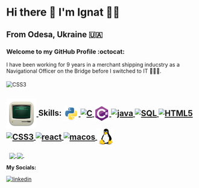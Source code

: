 
# Hi there 👋 I'm Ignat 🙋‍♂️ 
## From Odesa, Ukraine :ukraine:
### Welcome to my GitHub Profile :octocat:

I have been working for 9 years in a merchant shipping inducstry as a Navigational Officer on the Bridge before I switched to IT 👨🏼‍💻.\
\
<img align="center" src="https://www.codewars.com/users/IgnatikVodichka/badges/micro" alt="CSS3"/>

## <a href="#" target="_blank"> <img align="center" src="https://raw.githubusercontent.com/dhanishgajjar/terminal-icons/master/png/classic_1984_mac.png" alt="old_mac" width="80" height="80"/> </a> Skills: <a href="#" target="_blank"> <img align="center" src="https://raw.githubusercontent.com/devicons/devicon/master/icons/python/python-original.svg" alt="python" width="40" height="40"/> </a> <a href="#" target="_blank"> <img align="center" src="https://upload.wikimedia.org/wikipedia/commons/1/18/C_Programming_Language.svg" alt="C" width="40" height="40"/> </a> <a href="#" target="_blank"> <img align="center" src="https://raw.githubusercontent.com/devicons/devicon/master/icons/csharp/csharp-original.svg" alt="csharp" width="40" height="40"/> </a> <a href="#" target="_blank"> <img align="center" src="https://upload.wikimedia.org/wikipedia/uk/2/2e/Java_Logo.svg" alt="java" width="50" height="50"/> </a> <a href="#" target="_blank"> <img align="center" src="https://upload.wikimedia.org/wikipedia/commons/8/87/Sql_data_base_with_logo.png" alt="SQL" width="85" height="38"/> </a> <a href="#" target="_blank"> <img align="center" src="https://upload.wikimedia.org/wikipedia/commons/2/21/Devicon-html5-plain-wordmark.svg" alt="HTML5" width="40" height="40"/> </a> <a href="#" target="_blank"> <img align="center" src="https://upload.wikimedia.org/wikipedia/commons/f/f5/Devicon-css3-plain-wordmark.svg" alt="CSS3" width="40" height="40"/> </a> <a href="#" target="_blank"> <img align="center" src="https://i.postimg.cc/KYYRkqtV/Terminalicon2.png" alt="react" width="40" height="40"/> </a> <a href="#" target="_blank"> <img align="center" src="https://imgs.search.brave.com/jIbet2oGxaJjIaV4LijVx2yDo5cFxk-Tp2rOl_06gq4/rs:fit:860:0:0:0/g:ce/aHR0cHM6Ly91cGxv/YWQud2lraW1lZGlh/Lm9yZy93aWtpcGVk/aWEvY29tbW9ucy8z/LzMxL0FwcGxlX2xv/Z29fd2hpdGUuc3Zn" alt="macos" width="35"/> </a> <a href="#" target="_blank"> <img align="center" src="https://raw.githubusercontent.com/devicons/devicon/master/icons/linux/linux-original.svg" alt="linux" width="45" height="45"/> </a>

&nbsp;
<a href=#>
  <img align="center" src="https://github-readme-stats.vercel.app/api/top-langs/?username=gkatrechko&show_icons=true&theme=tokyonight" />
</a>
<a href=#>
  <img align="center" src="https://github-readme-stats.vercel.app/api?username=gkatrechko&show_icons=true&theme=tokyonight" />
</a>
&nbsp;

**My Socials:**
&nbsp;

[<img src='https://github.com/user-attachments/assets/44ac3461-5f95-4d55-9a67-d07ff79bed1b' alt='linkedin' height='40'>](https://www.linkedin.com/in/gnat-katrechko/)
## 
